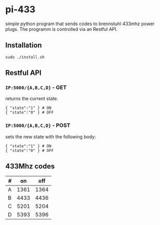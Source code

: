 # pi-433
simple python program that sends codes to brennstuhl 433mhz power plugs. The programm is controlled via an Restful API.

## Installation
```
sudo ./install.sh
```

## Restful API
### `IP:5000/{A,B,C,D}` - GET
returns the current state.
```
{ "state":"1" } # ON
{ "state":"0" } # OFF
```

### `IP:5000/{A,B,C,D}` - POST
sets the new state with the following body:
```
{ "state":"1" } # ON
{ "state":"0" } # OFF
```

## 433Mhz codes
| # | on | off |
|---|---|---|
| A | 1361 | 1364 |
| B | 4433 | 4436 |
| C | 5201 | 5204 |
| D | 5393 | 5396 |